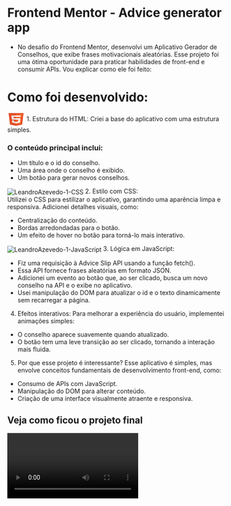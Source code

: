 # Frontend Mentor - Advice generator app

- No desafio do Frontend Mentor, desenvolvi um Aplicativo Gerador de Conselhos, que exibe frases motivacionais aleatórias. Esse projeto foi uma ótima oportunidade para praticar habilidades de front-end e consumir APIs. Vou explicar como ele foi feito:

# Como foi desenvolvido:
<img align="center" alt="LeandroAzevedo-1-HTML" height="30" width="40" src="https://raw.githubusercontent.com/devicons/devicon/master/icons/html5/html5-original.svg">
1. Estrutura do HTML:
Criei a base do aplicativo com uma estrutura simples. <br>

### O conteúdo principal inclui:
- Um título e o id do conselho.
- Uma área onde o conselho é exibido.
- Um botão para gerar novos conselhos.

<img align="center" alt="LeandroAzevedo-1-CSS" height="30" width="40" src="https://cdn.jsdelivr.net/gh/devicons/devicon/icons/css3/css3-original.svg">
2. Estilo com CSS: <br>
Utilizei o CSS para estilizar o aplicativo, garantindo uma aparência limpa e responsiva. Adicionei detalhes visuais, como:

- Centralização do conteúdo.
- Bordas arredondadas para o botão.
- Um efeito de hover no botão para torná-lo mais interativo.

<img align="center" alt="LeandroAzevedo-1-JavaScript" height="30" width="40" src="https://cdn.jsdelivr.net/gh/devicons/devicon/icons/javascript/javascript-original.svg"> 
3. Lógica em JavaScript:

- Fiz uma requisição à Advice Slip API usando a função fetch().
- Essa API fornece frases aleatórias em formato JSON.
- Adicionei um evento ao botão que, ao ser clicado, busca um novo conselho na API e o exibe no aplicativo.
- Usei manipulação do DOM para atualizar o id e o texto dinamicamente sem recarregar a página.

4. Efeitos interativos:
Para melhorar a experiência do usuário, implementei animações simples:

- O conselho aparece suavemente quando atualizado.
- O botão tem uma leve transição ao ser clicado, tornando a interação mais fluida.

5. Por que esse projeto é interessante?
Esse aplicativo é simples, mas envolve conceitos fundamentais de desenvolvimento front-end, como:

- Consumo de APIs com JavaScript.
- Manipulação do DOM para alterar conteúdo.
- Criação de uma interface visualmente atraente e responsiva.

## Veja como ficou o projeto final 
<video controls src="./src/video/Video-exemplo.mp4" title="Vídeo exemplo"></video>